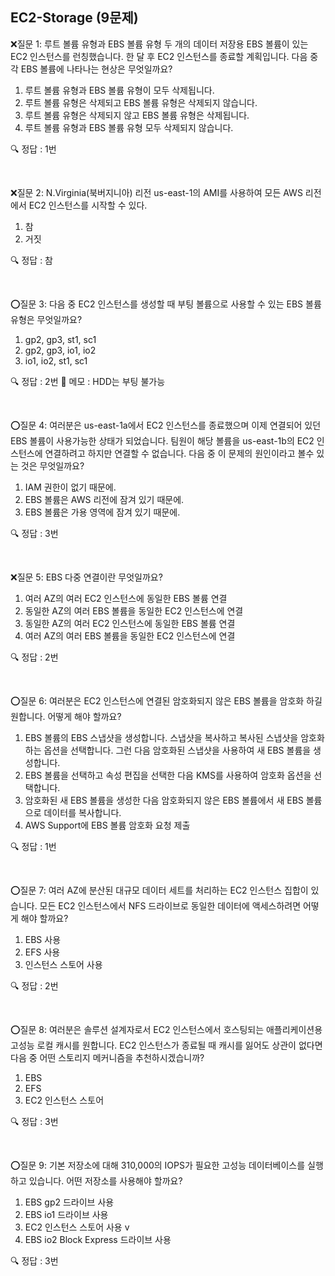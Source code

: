 ## EC2-Storage (9문제)

❌질문 1: 루트 볼륨 유형과 EBS 볼륨 유형 두 개의 데이터 저장용 EBS 볼륨이 있는 EC2 인스턴스를 런칭했습니다. 한 달 후 EC2 인스턴스를 종료할 계획입니다. 다음 중 각 EBS 볼륨에 나타나는 현상은 무엇일까요?

 1. 루트 볼륨 유형과 EBS 볼륨 유형이 모두 삭제됩니다.
 2. 루트 볼륨 유형은 삭제되고 EBS 볼륨 유형은 삭제되지 않습니다.
 3. 루트 볼륨 유형은 삭제되지 않고 EBS 볼륨 유형은 삭제됩니다.
 4. 루트 볼륨 유형과 EBS 볼륨 유형 모두 삭제되지 않습니다.

 🔍 정답 : 1번

<br>


❌질문 2: N.Virginia(북버지니아) 리전 us-east-1의 AMI를 사용하여 모든 AWS 리전에서 EC2 인스턴스를 시작할 수 있다.

 1. 참
 2. 거짓 

 🔍 정답 : 참

<br>

⭕질문 3: 다음 중 EC2 인스턴스를 생성할 때 부팅 볼륨으로 사용할 수 있는 EBS 볼륨 유형은 무엇일까요?

 1. gp2, gp3, st1, sc1
 2. gp2, gp3, io1, io2
 3. io1, io2, st1, sc1

 🔍 정답 : 2번 
 📝 메모 : HDD는 부팅 불가능

<br>

⭕질문 4: 여러분은 us-east-1a에서 EC2 인스턴스를 종료했으며 이제 연결되어 있던 EBS 볼륨이 사용가능한 상태가 되었습니다. 팀원이 해당 볼륨을 us-east-1b의 EC2 인스턴스에 연결하려고 하지만 연결할 수 없습니다. 다음 중 이 문제의 원인이라고 볼수 있는 것은 무엇일까요?

 1. IAM 권한이 없기 때문에.
 2. EBS 볼륨은 AWS 리전에 잠겨 있기 때문에.
 3. EBS 볼륨은 가용 영역에 잠겨 있기 때문에.

 🔍 정답 : 3번

<br>

❌질문 5: EBS 다중 연결이란 무엇일까요?

 1. 여러 AZ의 여러 EC2 인스턴스에 동일한 EBS 볼륨 연결
 2. 동일한 AZ의 여러 EBS 볼륨을 동일한 EC2 인스턴스에 연결
 3. 동일한 AZ의 여러 EC2 인스턴스에 동일한 EBS 볼륨 연결
 4. 여러 AZ의 여러 EBS 볼륨을 동일한 EC2 인스턴스에 연결

 🔍 정답 : 2번

<br>


⭕질문 6: 여러분은 EC2 인스턴스에 연결된 암호화되지 않은 EBS 볼륨을 암호화 하길 원합니다. 어떻게 해야 할까요?

 1. EBS 볼륨의 EBS 스냅샷을 생성합니다. 스냅샷을 복사하고 복사된 스냅샷을 암호화하는 옵션을 선택합니다. 그런 다음 암호화된 스냅샷을 사용하여 새 EBS 볼륨을 생성합니다.
 2. EBS 볼륨을 선택하고 속성 편집을 선택한 다음 KMS를 사용하여 암호화 옵션을 선택합니다.
 3. 암호화된 새 EBS 볼륨을 생성한 다음 암호화되지 않은 EBS 볼륨에서 새 EBS 볼륨으로 데이터를 복사합니다.
 4. AWS Support에 EBS 볼륨 암호화 요청 제출

 🔍 정답 : 1번

<br>

⭕질문 7: 여러 AZ에 분산된 대규모 데이터 세트를 처리하는 EC2 인스턴스 집합이 있습니다. 모든 EC2 인스턴스에서 NFS 드라이브로 동일한 데이터에 액세스하려면 어떻게 해야 할까요?

1. EBS 사용
2. EFS 사용
3. 인스턴스 스토어 사용

🔍 정답 : 2번

<br>

⭕질문 8: 여러분은 솔루션 설계자로서 EC2 인스턴스에서 호스팅되는 애플리케이션용 고성능 로컬 캐시를 원합니다. EC2 인스턴스가 종료될 때 캐시를 잃어도 상관이 없다면 다음 중 어떤 스토리지 메커니즘을 추천하시겠습니까?

1. EBS
2. EFS
3. EC2 인스턴스 스토어

🔍 정답 : 3번

<br>


⭕질문 9: 기본 저장소에 대해 310,000의 IOPS가 필요한 고성능 데이터베이스를 실행하고 있습니다. 어떤 저장소를 사용해야 할까요?

 1. EBS gp2 드라이브 사용
 2. EBS io1 드라이브 사용
 3. EC2 인스턴스 스토어 사용 v
 4. EBS io2 Block Express 드라이브 사용

 🔍 정답 : 3번

